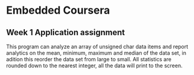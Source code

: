 # Embedded Coursera

## Week 1 Application assignment
 This program can analyze an array of unsigned char data items and report analytics on the mean, minimum, maximum and median of the data set, in adition this reorder the data set from large to small. All statistics are rounded down to the nearest integer, all the data will print to the screen.
